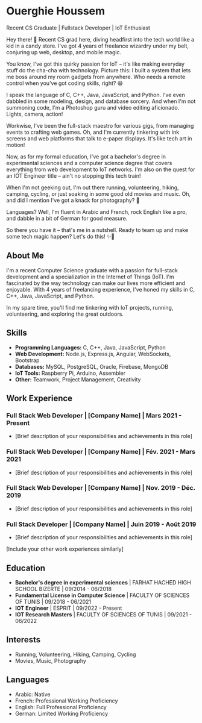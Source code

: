 <!--- - 👋 Hi, I’m @OuerghieHoussem1
- 👀 I’m interested in ...
- 🌱 I’m currently learning ...
- 💞️ I’m looking to collaborate on ...
- 📫 How to reach me ...
--->
<!---
OuerghieHoussem1/OuerghieHoussem1 is a ✨ special ✨ repository because its `README.md` (this file) appears on your GitHub profile.
You can click the Preview link to take a look at your changes.
--->

# Ouerghie Houssem

Recent CS Graduate | Fullstack Developer | IoT Enthusiast

Hey there! 👋 Recent CS grad here, diving headfirst into the tech world like a kid in a candy store. I've got 4 years of freelance wizardry under my belt, conjuring up web, desktop, and mobile magic.

You know, I've got this quirky passion for IoT – it's like making everyday stuff do the cha-cha with technology. Picture this: I built a system that lets me boss around my room gadgets from anywhere. Who needs a remote control when you've got coding skills, right? 😄

I speak the language of C, C++, Java, JavaScript, and Python. I've even dabbled in some modeling, design, and database sorcery. And when I'm not summoning code, I'm a Photoshop guru and video editing aficionado. Lights, camera, action!

Workwise, I've been the full-stack maestro for various gigs, from managing events to crafting web games. Oh, and I'm currently tinkering with ink screens and web platforms that talk to e-paper displays. It's like tech art in motion!

Now, as for my formal education, I've got a bachelor's degree in experimental sciences and a computer science degree that covers everything from web development to IoT networks. I'm also on the quest for an IOT Engineer title – ain't no stopping this tech train!

When I'm not geeking out, I'm out there running, volunteering, hiking, camping, cycling, or just soaking in some good old movies and music. Oh, and did I mention I've got a knack for photography? 📸

Languages? Well, I'm fluent in Arabic and French, rock English like a pro, and dabble in a bit of German for good measure.

So there you have it – that's me in a nutshell. Ready to team up and make some tech magic happen? Let's do this! ✨🚀

## About Me

I'm a recent Computer Science graduate with a passion for full-stack development and a specialization in the Internet of Things (IoT). I'm fascinated by the way technology can make our lives more efficient and enjoyable. With 4 years of freelancing experience, I've honed my skills in C, C++, Java, JavaScript, and Python.

In my spare time, you'll find me tinkering with IoT projects, running, volunteering, and exploring the great outdoors.

## Skills

- **Programming Languages:** C, C++, Java, JavaScript, Python
- **Web Development:** Node.js, Express.js, Angular, WebSockets, Bootstrap
- **Databases:** MySQL, PostgreSQL, Oracle, Firebase, MongoDB
- **IoT Tools:** Raspberry Pi, Arduino, Assembler
- **Other:** Teamwork, Project Management, Creativity

## Work Experience

### Full Stack Web Developer | [Company Name] | Mars 2021 - Present
- [Brief description of your responsibilities and achievements in this role]

### Full Stack Web Developer | [Company Name] | Fév. 2021 - Mars 2021
- [Brief description of your responsibilities and achievements in this role]

### Full Stack Web Developer | [Company Name] | Nov. 2019 - Déc. 2019
- [Brief description of your responsibilities and achievements in this role]

### Full Stack Developer | [Company Name] | Juin 2019 - Août 2019
- [Brief description of your responsibilities and achievements in this role]

[Include your other work experiences similarly]

## Education

- **Bachelor's degree in experimental sciences** | FARHAT HACHED HIGH SCHOOL BIZERTE | 09/2014 - 06/2018
- **Fundamental License in Computer Science** | FACULTY OF SCIENCES OF TUNIS | 09/2018 - 06/2021
- **IOT Engineer** | ESPRIT | 09/2022 - Present
- **IOT Research Masters** | FACULTY OF SCIENCES OF TUNIS | 09/2021 - 06/2022

## Interests

- Running, Volunteering, Hiking, Camping, Cycling
- Movies, Music, Photography

## Languages

- Arabic: Native
- French: Professional Working Proficiency
- English: Full Professional Proficiency
- German: Limited Working Proficiency
